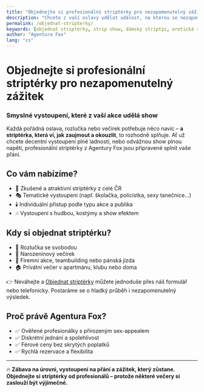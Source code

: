 ```yaml
---
title: "Objednejte si profesionální striptérky pro nezapomenutelný zážitek"
description: "Chcete z vaší oslavy udělat událost, na kterou se nezapomíná? Objednejte si profesionální striptérky – atraktivní, zkušené a připravené rozzářit každou párty."
permalink: /objednat-stripterky/
keywords: [objednat striptérky, strip show, dámský striptýz, erotická vystoupení, rozlučka se svobodou, striptérka na večírek]
author: "Agentura Fox"
lang: "cs"
---
```


# Objednejte si profesionální striptérky pro nezapomenutelný zážitek  
### Smyslné vystoupení, které z vaší akce udělá show

Každá pořádná oslava, rozlučka nebo večírek potřebuje něco navíc – **a striptérka, která ví, jak zaujmout a okouzlit**, to rozhodně splňuje. Ať už chcete decentní vystoupení plné ladnosti, nebo odvážnou show plnou napětí, profesionální striptérky z Agentury Fox jsou připravené splnit vaše přání.

## Co vám nabízíme?

- 💃 Zkušené a atraktivní striptérky z celé ČR  
- 🎭 Tematické vystoupení (např. školačka, policistka, sexy tanečnice…)  
- 🕯️ Individuální přístup podle typu akce a publika  
- 🎶 Vystoupení s hudbou, kostýmy a show efektem

## Kdy si objednat striptérku?

- 👰 Rozlučka se svobodou  
- 🎂 Narozeninový večírek  
- 🥂 Firemní akce, teambuilding nebo pánská jízda  
- 🏠 Privátní večer v apartmánu, klubu nebo doma

👉 Neváhejte a [Objednat striptérky](https://www.agenturafox.cz/#stripteri-stripterky) můžete jednoduše přes náš formulář nebo telefonicky. Postaráme se o hladký průběh i nezapomenutelný výsledek.

## Proč právě Agentura Fox?

- ✅ Ověřené profesionálky s přirozeným sex-appealem  
- ✅ Diskrétní jednání a spolehlivost  
- ✅ Férové ceny bez skrytých poplatků  
- ✅ Rychlá rezervace a flexibilita

---

🔥 **Zábava na úrovni, vystoupení na přání a zážitek, který zůstane. Objednejte si striptérky od profesionálů – protože některé večery si zaslouží být výjimečné.**
